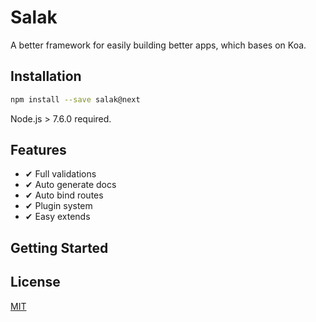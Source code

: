# Salak

A better framework for easily building better apps, which bases on Koa.

## Installation

```bash
npm install --save salak@next
```

Node.js > 7.6.0 required.

## Features

- ✔︎ Full validations
- ✔︎ Auto generate docs
- ✔︎ Auto bind routes
- ✔︎ Plugin system
- ✔︎ Easy extends

## Getting Started

## License

[MIT](LICENSE)
